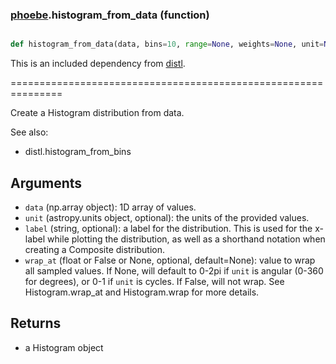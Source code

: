 ### [phoebe](phoebe.md).histogram_from_data (function)


```py

def histogram_from_data(data, bins=10, range=None, weights=None, unit=None, label=None, wrap_at=None)

```



This is an included dependency from [distl](https://distl.readthedocs.io).

===============================================================


Create a Histogram distribution from data.

See also:

* distl.histogram_from_bins

Arguments
--------------
* `data` (np.array object): 1D array of values.
* `unit` (astropy.units object, optional): the units of the provided values.
* `label` (string, optional): a label for the distribution.  This is used
for the x-label while plotting the distribution, as well as a shorthand
notation when creating a Composite distribution.
* `wrap_at` (float or False or None, optional, default=None): value to wrap all
sampled values.  If None, will default to 0-2pi if `unit` is angular
(0-360 for degrees), or 0-1 if `unit` is cycles.  If False, will not wrap.
See Histogram.wrap_at and Histogram.wrap for more details.

Returns
--------
* a Histogram object

